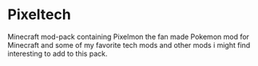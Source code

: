 # Pixeltech
Minecraft mod-pack containing Pixelmon the fan made Pokemon  mod for Minecraft and some of my favorite tech mods and other mods i might find interesting to add to this pack. 
